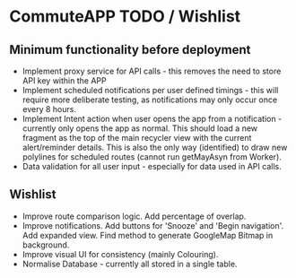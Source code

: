 # CommuteAPP TODO / Wishlist

## Minimum functionality before deployment
+ Implement proxy service for API calls - this removes the need to store API key within the APP
+ Implement scheduled notifications per user defined timings - this will require more deliberate testing, as notifications may only occur once every 8 hours.
+ Implement Intent action when user opens the app from a notification - currently only opens the app as normal. This should load a new fragment as the top of the main recycler view with the current alert/reminder details. This is also the only way (identified) to draw new polylines for scheduled routes (cannot run getMayAsyn from Worker).
+ Data validation for all user input - especially for data used in API calls.

## Wishlist
+ Improve route comparison logic. Add percentage of overlap. 
+ Improve notifications. Add buttons for 'Snooze' and 'Begin navigation'. Add expanded view. Find method to generate GoogleMap Bitmap in background.
+ Improve visual UI for consistency (mainly Colouring).
+ Normalise Database - currently all stored in a single table.
